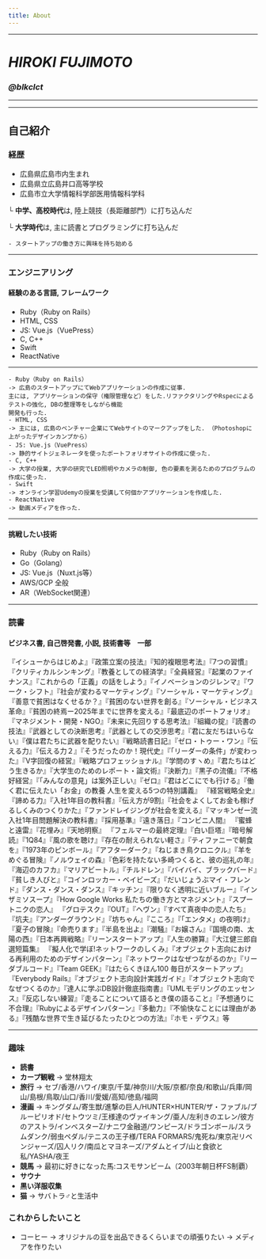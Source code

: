 ```yaml
---
title: About
---
```


****
# *HIROKI FUJIMOTO*

### *@blkclct*
****
****


## 自己紹介
### 経歴
- 広島県広島市内生まれ
- 広島県立広島井口高等学校
- 広島市立大学情報科学部医用情報科学科

└ **中学、高校時代**は, 陸上競技（長距離部門）に打ち込んだ

└ **大学時代**は, 主に読書とプログラミングに打ち込んだ

    - スタートアップの働き方に興味を持ち始める

****
### エンジニアリング
#### 経験のある言語, フレームワーク
- Ruby（Ruby on Rails）
- HTML, CSS
- JS: Vue.js（VuePress）
- C, C++
- Swift
- ReactNative

****
```
- Ruby（Ruby on Rails）
-> 広島のスタートアップにてWebアプリケーションの作成に従事.
主には, アプリケーションの保守（権限管理など）をした.リファクタリングやRspecによるテストの強化, DBの整理等をしながら機能
開発も行った.
- HTML, CSS
-> 主には, 広島のベンチャー企業にてWebサイトのマークアップをした. （Photoshopに上がったデザインカンプから）
- JS: Vue.js（VuePress）
-> 静的サイトジェネレータを使ったポートフォリオサイトの作成に使った.
- C, C++
-> 大学の授業, 大学の研究でLED照明やカメラの制御, 色の要素を測るためのプログラムの作成に使った.
- Swift
-> オンライン学習Udemyの授業を受講して何個かアプリケーションを作成した.
- ReactNative
-> 動画メディアを作った.
```
****

#### 挑戦したい技術
- Ruby（Ruby on Rails）
- Go（Golang）
- JS: Vue.js（Nuxt.js等）
- AWS/GCP 全般
- AR（WebSocket関連）

****
### 読書
#### ビジネス書, 自己啓発書, 小説, 技術書等　**一部**

『イシューからはじめよ』『政策立案の技法』『知的複眼思考法』『7つの習慣』『クリティカルシンキング』『教養としての経済学』『全員経営』『起業のファイナンス』『これからの「正義」の話をしよう』『イノベーションのジレンマ』『ワーク・シフト』『社会が変わるマーケティング』『ソーシャル・マーケティング』『善意で貧困はなくせるか？』『貧困のない世界を創る』『ソーシャル・ビジネス革命』『貧困の終焉ー2025年までに世界を変える』『最底辺のポートフォリオ』『マネジメント・開発・NGO』『未来に先回りする思考法』『組織の掟』『読書の技法』『武器としての決断思考』『武器としての交渉思考』『君に友だちはいらない』『僕は君たちに武器を配りたい』『戦略読書日記』『ゼロ・トゥー・ワン』『伝える力』『伝える力２』『そうだったのか！現代史』『「リーダーの条件」が変わった』『V字回復の経営』『戦略プロフェッショナル』『学問のすヽめ』『君たちはどう生きるか』『大学生のためのレポート・論文術』『決断力』『黒子の流儀』『不格好経営』『「みんなの意見」は案外正しい』『ゼロ』『君はどこにでも行ける』『働く君に伝えたい「お金」の教養 人生を変える5つの特別講義』 『経営戦略全史』『諦める力』『入社1年目の教科書』『伝え方が9割』『社会をよくしてお金も稼げるしくみのつくりかた』『ファンドレイジングが社会を変える』『マッキンゼー流入社1年目問題解決の教科書』『採用基準』『遠き落日』『コンビニ人間』 『蜜蜂と遠雷』『花埋み』『天地明察』 『フェルマーの最終定理』『白い巨塔』『暗号解読』『1Q84』『風の歌を聴け』『存在の耐えられない軽さ』『ティファニーで朝食を』『1973年のピンボール』『アフターダーク』『ねじまき鳥クロニクル』『羊をめぐる冒険』『ノルウェイの森』『色彩を持たない多崎つくると、彼の巡礼の年』『海辺のカフカ』『マリアビートル』『チルドレン』『バイバイ、ブラックバード』『貧しき人びと』『コインロッカー・ベイビーズ』『だいじょうぶマイ・フレンド』『ダンス・ダンス・ダンス』『キッチン』『限りなく透明に近いブルー』『インザミソスープ』『How Google Works 私たちの働き方とマネジメント』『スプートニクの恋人』 『グロテスク』『OUT』『ヘヴン』『すべて真夜中の恋人たち』『坑夫』『アンダーグラウンド』『坊ちゃん』『こころ』『「エンタメ」の夜明け』『夏子の冒険』『命売ります』『半島を出よ』『潮騒』『お嬢さん』『国境の南、太陽の西』『日本再興戦略』『リーンスタートアップ』『人生の勝算』『大江健三郎自選短篇集』
『擬人化で学ぼ!ネットワークのしくみ』『オブジェクト志向における再利用のためのデザインパターン』『ネットワークはなぜつながるのか』『リーダブルコード』『Team GEEK』『はたらくきほん100 毎日がスタートアップ』『Everybody Rails』『オブジェクト志向設計実践ガイド』『オブジェクト志向でなぜつくるのか』『達人に学ぶDB設計徹底指南書』『UMLモデリングのエッセンス』『反応しない練習』『走ることについて語るとき僕の語ること』『予想通りに不合理』『Rubyによるデザインパターン』『多動力』『不愉快なことには理由がある』『残酷な世界で生き延びるたったひとつの方法』『ホモ・デウス』等

**** 
### 趣味
- **読書**
- **カープ観戦**
 -> 堂林翔太
- **旅行**
 -> セブ/香港/ハワイ/東京/千葉/神奈川/大阪/京都/奈良/和歌山/兵庫/岡山/島根/鳥取/山口/香川/愛媛/高知/徳島/福岡
- **漫画**
 -> キングダム/寄生獣/進撃の巨人/HUNTER×HUNTER/ザ・ファブル/ブルーピリオド/セトウツミ/王様達のヴァイキング/亜人/左利きのエレン/彼方のアストラ/インベスターZ/ナニワ金融道/ワンピース/ドラゴンボール/スラムダンク/弱虫ペダル/テニスの王子様/TERA FORMARS/鬼死ね/東京卍リベンジャーズ/囚人リク/南瓜とマヨネーズ/アダムとイブ/山と食欲と私/YASHA/夜王
- **競馬**
-> 最初に好きになった馬:コスモサンビーム（2003年朝日杯FS制覇）
- **サウナ**
- **黒い洋服収集**
- **猫**
 -> サバトラ♂と生活中

### これからしたいこと
- コーヒー
-> オリジナルの豆を出品できるくらいまでの頑張りたい
-> メディアを作りたい
